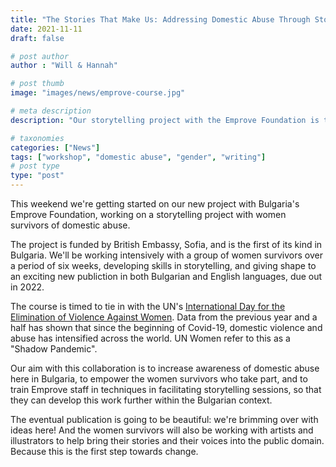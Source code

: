 ```yaml
---
title: "The Stories That Make Us: Addressing Domestic Abuse Through Storytelling"
date: 2021-11-11
draft: false

# post author
author : "Will & Hannah"

# post thumb
image: "images/news/emprove-course.jpg"

# meta description
description: "Our storytelling project with the Emprove Foundation is the first of its kind in Bulgaria. And it starts this weekend."

# taxonomies
categories: ["News"]
tags: ["workshop", "domestic abuse", "gender", "writing"]
# post type
type: "post"
---
```

This weekend we're getting started on our new project with Bulgaria's Emprove Foundation, working on a storytelling project with women survivors of domestic abuse.

The project is funded by British Embassy, Sofia, and is the first of its kind in Bulgaria. We'll be working intensively with a group of women survivors over a period of six weeks, developing skills in storytelling, and giving shape to an exciting new publiction in both Bulgarian and English languages, due out in 2022.

The course is timed to tie in with the UN's [International Day for the Elimination of Violence Against Women](https://www.un.org/en/observances/ending-violence-against-women-day). Data from the previous year and a half has shown that since the beginning of Covid-19, domestic violence and abuse has intensified across the world. UN Women refer to this as a "Shadow Pandemic". 

Our aim with this collaboration is to increase awareness of domestic abuse here in Bulgaria, to empower the women survivors who take part, and to train Emprove staff in techniques in facilitating storytelling sessions, so that they can develop this work further within the Bulgarian context.

The eventual publication is going to be beautiful: we're brimming over with ideas here! And the women survivors will also be working with artists and illustrators to help bring their stories and their voices into the public domain. Because this is the first step towards change.